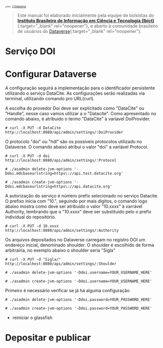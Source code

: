 <a href="http://www.ibict.br" target="_blank"><img src="./imagens/ibict.jpeg" alt="Ibict" style="zoom:40%;" /></a> <a href="https://dataverse.org" target="_blank"><img src="./imagens/dataverse.png" alt="Dataverse" style="zoom:55%;" /></a>

> Este manual foi elaborado inicialmente pela equipe de bolsistas do [**Instituto Brasileiro de Informação em Ciência e Tecnologia (Ibict)**](http://www.ibict.br/){:target="_blank" rel="noopener"}, e aberto à comunidade brasileiro de usuários do [Dataverse](https://dataverse.org/){:target="_blank" rel="noopener"}.


# Serviço DOI


# Configurar Dataverse 

A configuração seguirá a implementação para o identificador persistente utilizando o serviço DataCite. As configurações serão realizadas via terminal, utilizando comando pro URL(curl).

A escolha do provedor Doi deve ser explicitado como "DataCite" ou "Handle", nesse caso vamos utilizar a o "Datacite". Como apresentado no comando abaixo, é atribuido o termo "DataCite" à variavel DoiProvider.

```shell
# curl -X PUT -d DataCite http://localhost:8080/api/admin/settings/:DoiProvider
```

O protocolo "doi" ou "hdl" são os possíveis protocolos utilizado no Dataverse. O comando abaixo atribui o valor "doi" a variável Protocol.

```shell
# curl -X PUT -d doi http://localhost:8080/api/admin/settings/:Protocol
```


```shell
# ./asadmin delete-jvm-options '-Ddoi.mdcbaseurlstring=https\://api.test.datacite.org'
```

```shell
# ./asadmin create-jvm-options '-Ddoi.mdcbaseurlstring=https\://api.datacite.org'
```
A autorização do serviço é número prefix selecionado no serviço Datacite. O prefixo inicia com "10.", seguindo por mais digitos, o comando logo abaixo mostra como deve ser atribuido o valor "10.xxxx" à varrável Authority, lembrando que o "10.xxxx" deve ser substituido pelo o prefix individual do repositório.

```shell
# curl -X PUT -d 10.xxxx http://localhost:8080/api/admin/settings/:Authority
```

Os arquivos depositados no Dataverse carregam no registro DOI um endereço inicial, denominado shoulder. O shoulder é escolhido de forma arbitrairia, no exemplo abaixo o shoulder seria "Sigla"

```shell
# curl -X PUT -d "Sigla/" http://localhost:8080/api/admin/settings/:Shoulder
```


```shell
# ./asadmin delete-jvm-options '-Ddoi.username=YOUR_USERNAME_HERE'
```

```shell
# ./asadmin create-jvm-options '-Ddoi.username=YOUR_USERNAME_HERE'
```


Primeiro é necessário verificar se já há alguma configuração 
```shell
# ./asadmin delete-jvm-options '-Ddoi.password=YOUR_PASSWORD_HERE'
```

```shell
# ./asadmin create-jvm-options '-Ddoi.password=YOUR_PASSWORD_HERE'
```



- reiniciar o glassfish

# Depositar e publicar
